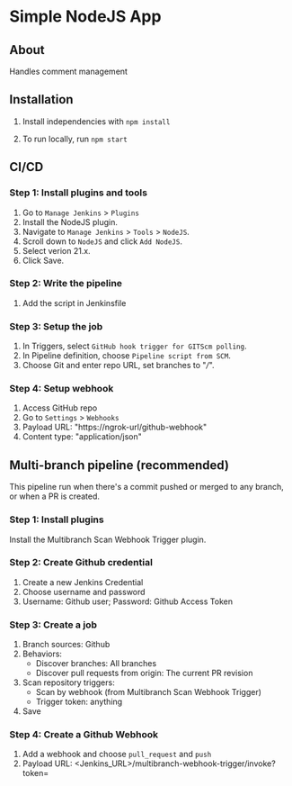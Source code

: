 # Simple NodeJS App

## About
Handles comment management

## Installation
1. Install independencies with `npm install`

2. To run locally, run `npm start`

## CI/CD

### Step 1: Install plugins and tools
1. Go to `Manage Jenkins` > `Plugins `
2. Install the NodeJS plugin.
3. Navigate to `Manage Jenkins` > `Tools` > `NodeJS`.
4. Scroll down to `NodeJS` and click `Add NodeJS`.
5. Select verion 21.x.
6. Click Save.

### Step 2: Write the pipeline
1. Add the script in Jenkinsfile

### Step 3: Setup the job
1. In Triggers, select `GitHub hook trigger for GITScm polling`.
2. In Pipeline definition, choose `Pipeline script from SCM`.
3. Choose Git and enter repo URL, set branches to "*/*".

### Step 4: Setup webhook
1. Access GitHub repo
2. Go to `Settings` > `Webhooks`
3. Payload URL: "https://ngrok-url/github-webhook"
4. Content type: "application/json"

## Multi-branch pipeline (recommended)
This pipeline run when there's a commit pushed or merged to any branch, or when a PR is created.

### Step 1: Install plugins
Install the Multibranch Scan Webhook Trigger plugin.

### Step 2: Create Github credential
1. Create a new Jenkins Credential
2. Choose username and password
3. Username: Github user; Password: Github Access Token

### Step 3: Create a job
1. Branch sources: Github
2. Behaviors: 
    + Discover branches: All branches
    + Discover pull requests from origin: The current PR revision
3. Scan repository triggers:
    + Scan by webhook (from Multibranch Scan Webhook Trigger)
    + Trigger token: anything
4. Save

### Step 4: Create a Github Webhook
1. Add a webhook and choose `pull_request` and `push`
2. Payload URL: <Jenkins_URL>/multibranch-webhook-trigger/invoke?token=<token>


